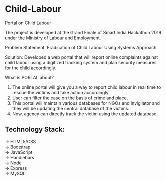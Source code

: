 # Child-Labour
Portal on Child Labour

The project is developed at the Grand Finale of Smart India Hackathon 2019 under the Ministry of Labour and Employment.

Problem Statement: Eradication of Child Labour Using Systems Approach

Solution: Developed a web portal that will report online complaints against child labour using a digitized tracking system and plan security measures for the child accordingly.

What is PORTAL about?

1. The online portal will give you a way to report child labour in real time to rescue  the victims and take action accordingly.
2. User can filter the case on the basis of crime and place.
3. This portal will maintain various databases for NGOs and invigilator and they will be updating the central database of the victims.
4. Now, agency can directly track the victim using the updated database.

## Technology Stack:
 -> HTML5/CSS<br/>
 -> Bootstrap<br/>
 -> JavaScript<br/>
 -> Handlebars<br/>
 -> Node<br/>
 -> Express<br/>
 -> MySQL<br/>
